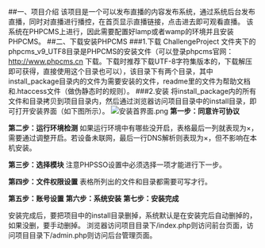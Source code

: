 ##一、项目介绍
该项目是一个可以发布直播的内容发布系统，通过系统后台发布直播，同时对直播进行播控，在首页显示直播链接，点击进去即可观看直播。
该系统在PHPCMS上进行，因此需要配置好lamp或者wamp的环境并且安装PHPCMS。
##二、下载安装PHPCMS
###1.下载
 ChallengeProject 文件夹下的phpcms_v9_UTF8目录是PHPCMS的安装文件（可以登录phpcms官网：http://www.phpcms.cn 下载。下载时推荐下载UTF-8字符集版本的，下载解压即可获得，直接使用这个目录也可以），该目录下有两个目录，其中install_package目录内的文件为需要安装的文件，readme里的文件为帮助文档和.htaccess文件（做伪静态时的规则）。
###2.安装
将install_package内的所有文件和目录拷贝到项目目录内，然后通过浏览器访问项目目录中的install目录，即可打开安装界面（如下图所示）。
![安装首界面.png](http://upload-images.jianshu.io/upload_images/7792042-cbaf5bf8a2e4993e.png?imageMogr2/auto-orient/strip%7CimageView2/2/w/1240)
**第一步：同意许可协议**

**第二步：运行环境检测**
如果运行环境中有哪些没开启，表格最后一列就表现为×，需要通过调整开启。若设备未联网，最后一行DNS解析则表现为×，但不影响在本机安装。

**第三步：选择模块**
注意PHPSSO设置中必须选择一项才能进行下一步。

**第四步：文件权限设置**
表格所列出的文件和目录都需要可写才行。

**第五步：账号设置**
**第六步：系统安装**
**第七步：安装完成**

安装完成后，要把项目中的install目录删掉，系统默认是在安装完后自动删掉的，如果没删，要手动删掉。
浏览器访问项目目录下/index.php则访问前台页面，访问项目目录下/admin.php则访问后台管理页面。